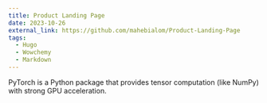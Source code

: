 ```yaml
---
title: Product Landing Page
date: 2023-10-26
external_link: https://github.com/mahebialom/Product-Landing-Page
tags:
  - Hugo
  - Wowchemy
  - Markdown
---
```


PyTorch is a Python package that provides tensor computation (like NumPy) with strong GPU acceleration.

<!--more-->
